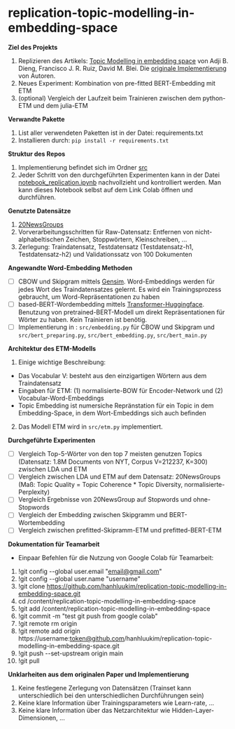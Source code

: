 # replication-topic-modelling-in-embedding-space

**Ziel des Projekts**
1. Replizieren des Artikels: [Topic Modelling in embedding space](https://arxiv.org/abs/1907.04907) von Adji B. Dieng, Francisco J. R. Ruiz, David M. Blei. Die [originale Implementierung](https://github.com/adjidieng/ETM) von Autoren. 
2. Neues Experiment: Kombination von pre-fitted BERT-Embedding mit ETM
3. (optional) Vergleich der Laufzeit beim Trainieren zwischen dem python-ETM und dem julia-ETM

**Verwandte Pakette**
1. List aller verwendeten Paketten ist in der Datei: requirements.txt
2. Installieren durch: `pip install -r requirements.txt`

**Struktur des Repos**
1. Implementierung befindet sich im Ordner [src](https://github.com/hanhluukim/replication-topic-modelling-in-embedding-space/tree/main/src)
2. Jeder Schritt von den durchgeführten Experimenten kann in der Datei [notebook_replication.ipynb](https://github.com/hanhluukim/replication-topic-modelling-in-embedding-space/blob/main/notebook_replication.ipynb) nachvollzieht und kontrolliert werden. Man kann dieses Notebook selbst auf dem Link Colab öffnen und durchführen. 


**Genutzte Datensätze**
1. [20NewsGroups]()
2. Vorverarbeitungsschritten für Raw-Datensatz: Entfernen von nicht-alphabeltischen Zeichen, Stoppwörtern, Kleinschreiben, ...
3. Zerlegung: Traindatensatz, Testdatensatz (Testdatensatz-h1, Testdatensatz-h2) und Validationssatz von 100 Dokumenten

**Angewandte Word-Embedding Methoden**
- [ ] CBOW und Skipgram mittels [Gensim](https://radimrehurek.com/gensim/). Word-Embeddings werden für jedes Wort des Traindatensatzes gelernt. Es wird ein Trainingsprozess gebraucht, um Word-Repräsentationen zu haben
- [ ] based-BERT-Wordembedding mittels [Transformer-Huggingface](https://huggingface.co/docs/transformers/installation). Benutzung von pretrained-BERT-Modell um direkt Repräsentationen für Wörter zu haben. Kein Trainieren ist benötig. 
- [ ] Implementierung in : `src/embedding.py` für CBOW und Skipgram und `src/bert_preparing.py`, `src/bert_embedding.py`, `src/bert_main.py`

**Architektur des ETM-Modells**
1. Einige wichtige Beschreibung:

- Das Vocabular V: besteht aus den einzigartigen Wörtern aus dem Traindatensatz
- Eingaben für ETM: (1) normalisierte-BOW für Encoder-Network und (2) Vocabular-Word-Embeddings
- Topic Embedding ist numersiche Repränstation für ein Topic in dem Embedding-Space, in dem Wort-Embeddings sich auch befinden

2. Das Modell ETM wird in `src/etm.py` implementiert.

**Durchgeführte Experimenten**

- [ ] Vergleich Top-5-Wörter von den top 7 meisten genutzen Topics (Datensatz: 1.8M Documents von NYT, Corpus V=212237, K=300) zwischen LDA und ETM
- [ ] Vergleich zwischen LDA und ETM auf dem Datensatz: 20NewsGroups (Maß: Topic Quality = Topic Coherence * Topic Diversity, normalisierte-Perplexity)
- [ ] Vergleich Ergebnisse von 20NewsGroup auf Stopwords und ohne-Stopwords
- [ ] Vergleich der Embedding zwischen Skipgramm und BERT-Wortembedding
- [ ] Vergleich zwischen prefitted-Skipramm-ETM und prefitted-BERT-ETM

**Dokumentation für Teamarbeit**
- Einpaar Befehlen für die Nutzung von Google Colab für Teamarbeit:
1. !git config --global user.email "email@gmail.com"
2. !git config --global user.name "username"
3. !git clone https://github.com/hanhluukim/replication-topic-modelling-in-embedding-space.git
4. cd /content/replication-topic-modelling-in-embedding-space
5. !git add /content/replication-topic-modelling-in-embedding-space
6. !git commit -m "test git push from google colab"
7. !git remote rm origin
8. !git remote add origin https://username:token@github.com/hanhluukim/replication-topic-modelling-in-embedding-space.git
9. !git push --set-upstream origin main
10. !git pull

**Unklarheiten aus dem originalen Paper und Implementierung**
1. Keine festlegene Zerlegung von Datensätzen (Trainset kann unterschiedlich bei den unterschiedlichen Durchführungen sein)
2. Keine klare Information über Trainingsparameters wie Learn-rate, ...
3. Keine klare Information über das Netzarchitektur wie Hidden-Layer-Dimensionen, ...
